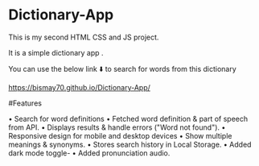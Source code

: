 # Dictionary-App
This is my second HTML CSS and JS project. 

It is a simple dictionary app .

You can use the below link ⬇️ to search for words from this dictionary

https://bismay70.github.io/Dictionary-App/

#Features

• Search for word definitions
• Fetched  word definition & part of speech from API.
• Displays results & handle errors ("Word not found").
• Responsive design for mobile and desktop devices
• Show multiple meanings & synonyms.
• Stores search history in Local Storage.
• Added dark mode toggle-
• Added pronunciation audio.
